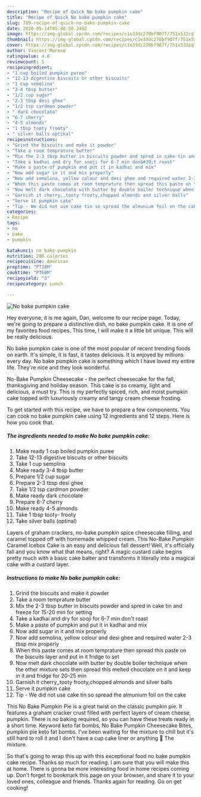 ```yaml
---
description: "Recipe of Quick No bake pumpkin cake"
title: "Recipe of Quick No bake pumpkin cake"
slug: 789-recipe-of-quick-no-bake-pumpkin-cake
date: 2020-05-14T05:48:58.240Z
image: https://img-global.cpcdn.com/recipes/c1e33dc270bf907f/751x532cq70/no-bake-pumpkin-cake-recipe-main-photo.jpg
thumbnail: https://img-global.cpcdn.com/recipes/c1e33dc270bf907f/751x532cq70/no-bake-pumpkin-cake-recipe-main-photo.jpg
cover: https://img-global.cpcdn.com/recipes/c1e33dc270bf907f/751x532cq70/no-bake-pumpkin-cake-recipe-main-photo.jpg
author: Vincent Moreno
ratingvalue: 4.6
reviewcount: 5
recipeingredient:
- "1 cup boiled pumpkin puree"
- "12-13 digestive biscuits or other biscuits"
- "1 cup semolina"
- "3-4 tbsp butter"
- "1/2 cup sugar"
- "2-3 tbsp desi ghee"
- "1/2 tsp cardmon powder"
- " dark chocolate"
- "6-7 cherry"
- "4-5 almonds"
- "1 tbsp tooty frooty"
- " silver balls optinal"
recipeinstructions:
- "Grind the biscuits and make it powder"
- "Take a room temprature butter"
- "Mix the 2-3 tbsp butter in biscuits powder and spred in cake tin and freeze for 15-20 min for setting"
- "Take a kadhai and dry for sooji for 6-7 min don&#39;t roast"
- "Make a paste of pumpkin and put it in kadhai and mix"
- "Now add sugar in it and mix properly"
- "Now add semolina, yellow colour and desi ghee and required water 2-3 tbsp mix properly"
- "When this paste comes at room temprature then spread this paste on the biscuits layer and put in it fridge to set"
- "Now melt dark chocolate with butter by double boiler technique when the other mixture sets then spread this melted chocolate on it and keep in it and fridge for 20-25 min"
- "Garnish it cherry,,tooty frooty,chopped almonds and silver balls"
- "Serve it pumpkin cake"
- "Tip - We did not use cake tin so spread the almunium foil on the cake"
categories:
- Recipe
tags:
- no
- bake
- pumpkin

katakunci: no bake pumpkin 
nutrition: 200 calories
recipecuisine: American
preptime: "PT38M"
cooktime: "PT60M"
recipeyield: "3"
recipecategory: Lunch

---
```



![No bake pumpkin cake](https://img-global.cpcdn.com/recipes/c1e33dc270bf907f/751x532cq70/no-bake-pumpkin-cake-recipe-main-photo.jpg)

Hey everyone, it is me again, Dan, welcome to our recipe page. Today, we're going to prepare a distinctive dish, no bake pumpkin cake. It is one of my favorites food recipes. This time, I will make it a little bit unique. This will be really delicious.

No bake pumpkin cake is one of the most popular of recent trending foods on earth. It's simple, it is fast, it tastes delicious. It is enjoyed by millions every day. No bake pumpkin cake is something which I have loved my entire life. They're nice and they look wonderful.

No-Bake Pumpkin Cheesecake - the perfect cheesecake for the fall, thanksgiving and holiday season. This cake is so creamy, light and delicious, a must try. This is my perfectly spiced, rich, and moist pumpkin cake topped with luxuriously creamy and tangy cream cheese frosting.


To get started with this recipe, we have to prepare a few components. You can cook no bake pumpkin cake using 12 ingredients and 12 steps. Here is how you cook that.

<!--inarticleads1-->

##### The ingredients needed to make No bake pumpkin cake:

1. Make ready 1 cup boiled pumpkin puree
1. Take 12-13 digestive biscuits or other biscuits
1. Take 1 cup semolina
1. Make ready 3-4 tbsp butter
1. Prepare 1/2 cup sugar
1. Prepare 2-3 tbsp desi ghee
1. Take 1/2 tsp cardmon powder
1. Make ready  dark chocolate
1. Prepare 6-7 cherry
1. Make ready 4-5 almonds
1. Take 1 tbsp tooty- frooty
1. Take  silver balls (optinal)


Layers of graham crackers, no-bake pumpkin spice cheesecake filling, and caramel topped off with homemade whipped cream. This No-Bake Pumpkin Caramel Icebox Cake is an easy and delicious fall dessert! Well, it&#39;s officially fall and you know what that means, right? A magic custard cake begins pretty much with a basic cake batter and transforms it literally into a magical cake with a custard layer. 

<!--inarticleads2-->

##### Instructions to make No bake pumpkin cake:

1. Grind the biscuits and make it powder
1. Take a room temprature butter
1. Mix the 2-3 tbsp butter in biscuits powder and spred in cake tin and freeze for 15-20 min for setting
1. Take a kadhai and dry for sooji for 6-7 min don&#39;t roast
1. Make a paste of pumpkin and put it in kadhai and mix
1. Now add sugar in it and mix properly
1. Now add semolina, yellow colour and desi ghee and required water 2-3 tbsp mix properly
1. When this paste comes at room temprature then spread this paste on the biscuits layer and put in it fridge to set
1. Now melt dark chocolate with butter by double boiler technique when the other mixture sets then spread this melted chocolate on it and keep in it and fridge for 20-25 min
1. Garnish it cherry,,tooty frooty,chopped almonds and silver balls
1. Serve it pumpkin cake
1. Tip - We did not use cake tin so spread the almunium foil on the cake


This No Bake Pumpkin Pie is a great twist on the classic pumpkin pie. It features a graham cracker crust filled with perfect layers of cream cheese, pumpkin. There is no baking required, so you can have these treats ready in a short time. Keyword keto fat bombs, No Bake Pumpkin Cheesecake Bites, pumpkin pie keto fat bombs. I&#39;ve been waiting for the mixture to chill but it&#39;s still hard to roll it and I don&#39;t have a cup cake liner or anything 🙁 The mixture. 

So that's going to wrap this up with this exceptional food no bake pumpkin cake recipe. Thanks so much for reading. I am sure that you will make this at home. There is gonna be more interesting food in home recipes coming up. Don't forget to bookmark this page on your browser, and share it to your loved ones, colleague and friends. Thanks again for reading. Go on get cooking!
